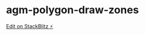 # agm-polygon-draw-zones

[Edit on StackBlitz ⚡️](https://stackblitz.com/edit/agm-polygon-draw-zones)